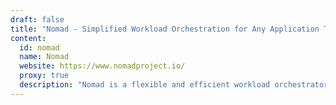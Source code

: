 ```yaml
---
draft: false
title: "Nomad - Simplified Workload Orchestration for Any Application Type"
content:
  id: nomad
  name: Nomad
  website: https://www.nomadproject.io/
  proxy: true
  description: "Nomad is a flexible and efficient workload orchestrator that supports a wide range of application types, providing easy scaling and management of microservices, containers, and legacy applications."
---
```

